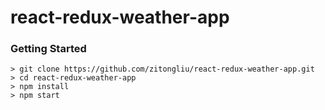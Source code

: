 # react-redux-weather-app

### Getting Started

```
> git clone https://github.com/zitongliu/react-redux-weather-app.git
> cd react-redux-weather-app
> npm install
> npm start
```
